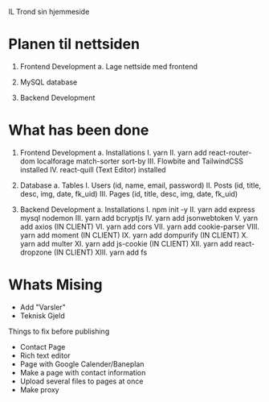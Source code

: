  IL Trond sin hjemmeside

# Planen til nettsiden 
1. Frontend Development
    a. Lage nettside med frontend
        <!-- I. Lage en hovedside -->
        <!-- II. Lage en vanlig side vanlig side med Skrive-boks -->
        <!-- III. Lage en kontakt side -->
        <!-- IV. Lage en Register og Login side -->
    <!-- b. Lage CSS med en fargekode som kan brukes til alle logoer -->

2. MySQL database
    <!-- a. Lage en for Nyheter
    b. Lage en for NavBar
    c. Lage en for Sider
    d. Lage en for Sponsorer -->

3. Backend Development
    <!-- a. Koble til Register og Login med cookies og Authentication
    b. Koble til Nyheter
    c. Koble til Sider
    d. Koble til Sponsorer
    e. Koble til NavBar -->

# What has been done
1. Frontend Development
    a. Installations
        I. yarn
        II. yarn add react-router-dom localforage match-sorter sort-by
        III. Flowbite and TailwindCSS installed
        IV. react-quill (Text Editor) installed

2. Database
    a. Tables
        I. Users (id, name, email, password)
        II. Posts (id, title, desc, img, date, fk_uid)
        III. Pages (id, title, desc, img, date, fk_uid)

3. Backend Development
    a. Installations
        I. npm init -y
        II. yarn add express mysql nodemon
        III. yarn add bcryptjs
        IV. yarn add jsonwebtoken
        V. yarn add axios (IN CLIENT)
        VI. yarn add cors
        VII. yarn add cookie-parser
        VIII. yarn add moment (IN CLIENT)
        IX. yarn add dompurify (IN CLIENT)
        X. yarn add multer
        XI. yarn add js-cookie (IN CLIENT)
        XII. yarn add react-dropzone (IN CLIENT)
        XIII. yarn add fs
        

# Whats Mising
<!-- - Change homepage image -->
<!-- - Change homepage sidemenu  --> 
<!-- - Change Sidebar -->
<!-- - Change Navbar --> 
<!-- - Change Footer -->
<!-- - Add, delete and edit pages -->
<!-- - Add, edit and delete user --> 
<!-- - Add Sponsors -->
<!-- - Nyhet side  -->
<!-- - Make it safer -->
- Add "Varsler"
- Teknisk Gjeld

Things to fix before publishing
- Contact Page
- Rich text editor
- Page with Google Calender/Baneplan
- Make a page with contact information
- Upload several files to pages at once
- Make proxy